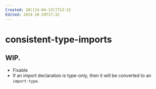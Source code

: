 ```yaml
---
Created: 20[[24-04-13]]T13:32
Edited: 2024-10-29T17:32
---
```

# consistent-type-imports
## WIP.
- Fixable
- If an import declaration is type-only, then it will be converted to an `import-type`.
